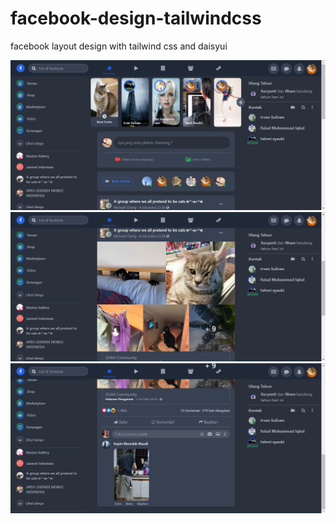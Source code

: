 # facebook-design-tailwindcss

facebook layout design with tailwind css and daisyui

![image](https://github.com/amrdevac/facebook-design-tailwindcss/blob/main/1.jpg)
![image](https://github.com/amrdevac/facebook-design-tailwindcss/blob/main/2.jpg)
![image](https://github.com/amrdevac/facebook-design-tailwindcss/blob/main/3.jpg)
